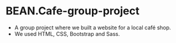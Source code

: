 
# BEAN.Cafe-group-project
* A group project where we built a website for a local café shop. 
* We used HTML, CSS, Bootstrap and Sass.

